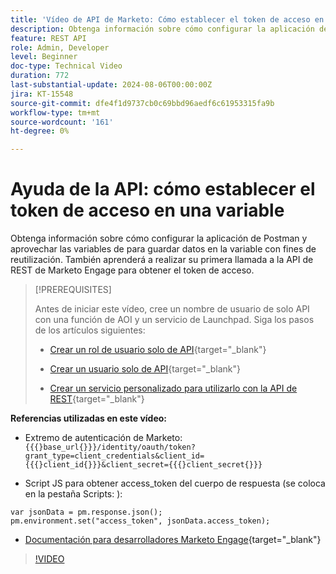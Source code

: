 ```yaml
---
title: 'Vídeo de API de Marketo: Cómo establecer el token de acceso en una variable'
description: Obtenga información sobre cómo configurar la aplicación de Postman y cómo aprovechar las variables para guardar datos en la variable con fines de reutilización.
feature: REST API
role: Admin, Developer
level: Beginner
doc-type: Technical Video
duration: 772
last-substantial-update: 2024-08-06T00:00:00Z
jira: KT-15548
source-git-commit: dfe4f1d9737cb0c69bbd96aedf6c61953315fa9b
workflow-type: tm+mt
source-wordcount: '161'
ht-degree: 0%

---
```



# Ayuda de la API: cómo establecer el token de acceso en una variable

Obtenga información sobre cómo configurar la aplicación de Postman y aprovechar las variables de para guardar datos en la variable con fines de reutilización. También aprenderá a realizar su primera llamada a la API de REST de Marketo Engage para obtener el token de acceso.

>[!PREREQUISITES]
>
>Antes de iniciar este vídeo, cree un nombre de usuario de solo API con una función de AOI y un servicio de Launchpad. Siga los pasos de los artículos siguientes:
>
>* [Crear un rol de usuario solo de API](https://experienceleague.adobe.com/en/docs/marketo/using/product-docs/administration/users-and-roles/create-an-api-only-user-role){target="_blank"}
>
>* [Crear un usuario solo de API](https://experienceleague.adobe.com/en/docs/marketo/using/product-docs/administration/users-and-roles/create-an-api-only-user){target="_blank"}
>
>* [Crear un servicio personalizado para utilizarlo con la API de REST](https://experienceleague.adobe.com/en/docs/marketo/using/product-docs/administration/additional-integrations/create-a-custom-service-for-use-with-rest-api){target="_blank"}

**Referencias utilizadas en este vídeo:**

* Extremo de autenticación de Marketo: `{{{}base_url{}}}/identity/oauth/token?grant_type=client_credentials&client_id={{{}client_id{}}}&client_secret={{{}client_secret{}}}`

* Script JS para obtener access_token del cuerpo de respuesta (se coloca en la pestaña Scripts: ):

```
var jsonData = pm.response.json();
pm.environment.set("access_token", jsonData.access_token);
```

* [Documentación para desarrolladores Marketo Engage](https://experienceleague.adobe.com/en/docs/marketo-developer/marketo/rest/authentication){target="_blank"}

>[!VIDEO](https://video.tv.adobe.com/v/3429275/?learn=on)

